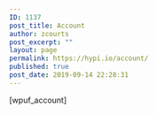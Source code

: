 ```yaml
---
ID: 1137
post_title: Account
author: zcourts
post_excerpt: ""
layout: page
permalink: https://hypi.io/account/
published: true
post_date: 2019-09-14 22:28:31
---
```

[wpuf_account]